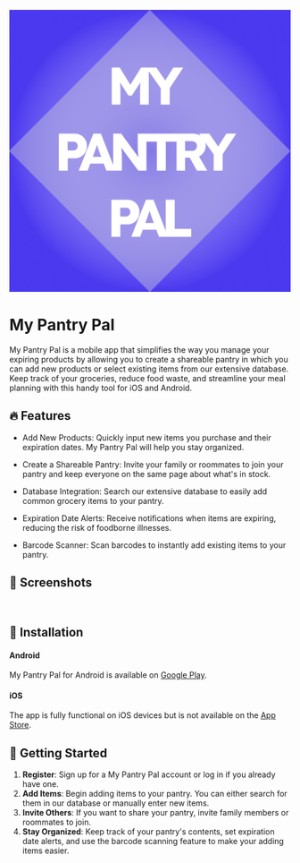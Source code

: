 ![](assets/images/app_launcher_icon.png)
# My Pantry Pal 

My Pantry Pal is a mobile app that simplifies the way you manage your expiring products by allowing you to create a shareable pantry in which you can add new products or select existing items from our extensive database. Keep track of your groceries, reduce food waste, and streamline your meal planning with this handy tool for iOS and Android.

## 🔥 Features

* Add New Products: Quickly input new items you purchase and their expiration dates. My Pantry Pal will help you stay organized.

* Create a Shareable Pantry: Invite your family or roommates to join your pantry and keep everyone on the same page about what's in stock.

* Database Integration: Search our extensive database to easily add common grocery items to your pantry.

* Expiration Date Alerts: Receive notifications when items are expiring, reducing the risk of foodborne illnesses.

* Barcode Scanner: Scan barcodes to instantly add existing items to your pantry.

## 📸 Screenshots
![]()
## 📲 Installation
#### Android
My Pantry Pal for Android is available on [Google Play](https://play.google.com/store/apps/details?id=com.flutter.mypantrypalfixer&hl=en&gl=US).

#### iOS
The app is fully functional on iOS devices but is not available on the [App Store]().

## 👟 Getting Started
1. **Register**: Sign up for a My Pantry Pal account or log in if you already have one.
2. **Add Items**: Begin adding items to your pantry. You can either search for them in our database or manually enter new items.
3. **Invite Others**: If you want to share your pantry, invite family members or roommates to join.
4. **Stay Organized**: Keep track of your pantry's contents, set expiration date alerts, and use the barcode scanning feature to make your adding items easier.

